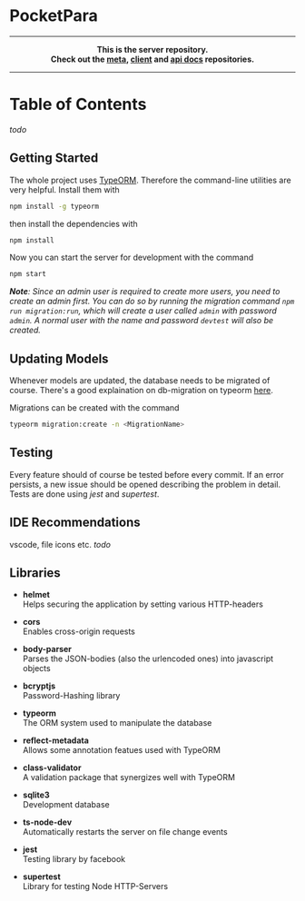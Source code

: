 # PocketPara

---
**<p align="center">This is the server repository.<br />Check out the [meta], [client] and [api docs] repositories.</p>**

[meta]:https://github.com/PocketPara/pocketpara-meta
[client]:https://github.com/PocketPara/pocketpara-client
[api docs]:https://github.com/PocketPara/pocketpara-apidocs

---

# Table of Contents
*todo*

## Getting Started
The whole project uses [TypeORM](https://typeorm.io). Therefore the command-line utilities are very helpful. Install them with 
```bash
npm install -g typeorm
```

then install the dependencies with
```bash
npm install
```
Now you can start the server for development with the command
```bash
npm start
```
***Note**: Since an admin user is required to create more users, you need to create an admin first. You can do so by running the migration command `npm run migration:run`, which will create a user called `admin` with password `admin`. A normal user with the name and password `devtest` will also be created.*

## Updating Models
Whenever models are updated, the database needs to be migrated of course. There's a good explaination on db-migration on typeorm [here](https://typeorm.io/#/migrations).

Migrations can be created with the command
```bash
typeorm migration:create -n <MigrationName>
```

## Testing
Every feature should of course be tested before every commit. If an error persists, a new issue should be opened describing the problem in detail.  
Tests are done using *jest* and *supertest*.

## IDE Recommendations
vscode, file icons etc. *todo*

## Libraries

* **helmet**  
Helps securing the application by setting various HTTP-headers

* **cors**  
Enables cross-origin requests

* **body-parser**  
Parses the JSON-bodies (also the urlencoded ones) into javascript objects

* **bcryptjs**  
Password-Hashing library

* **typeorm**  
The ORM system used to manipulate the database

* **reflect-metadata**  
Allows some annotation featues used with TypeORM

* **class-validator**  
A validation package that synergizes well with TypeORM

* **sqlite3**  
Development database

* **ts-node-dev**  
Automatically restarts the server on file change events

* **jest**  
Testing library by facebook

* **supertest**  
Library for testing Node HTTP-Servers